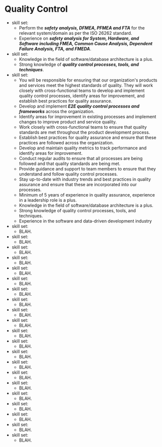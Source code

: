 #	Quality Control




+ skill set:
	- Perform the ***safety analysis, DFMEA, PFMEA and FTA*** for the relevant system/domain as per the ISO 26262 standard.
	- Experience on ***safety analysis for System, Hardware, and Software including FMEA, Common Cause Analysis, Dependent Failure Analysis, FTA, and FMEDA***.
+ skill set:
	- Knowledge in the field of software/database architecture is a plus.
	- Strong knowledge of ***quality control processes, tools, and techniques***.
+ skill set:
	- You will be responsible for ensuring that our organization's products and services meet the highest standards of quality. They will work closely with cross-functional teams to develop and implement quality control processes, identify areas for improvement, and establish best practices for quality assurance.
	- Develop and implement ***E2E quality control processes and frameworks*** across the organization.
	- Identify areas for improvement in existing processes and implement changes to improve product and service quality.
	- Work closely with cross-functional teams to ensure that quality standards are met throughout the product development process.
	- Establish best practices for quality assurance and ensure that these practices are followed across the organization.
	- Develop and maintain quality metrics to track performance and identify areas for improvement.
	- Conduct regular audits to ensure that all processes are being followed and that quality standards are being met.
	- Provide guidance and support to team members to ensure that they understand and follow quality control processes.
	- Stay up-to-date with industry trends and best practices in quality assurance and ensure that these are incorporated into our processes.
	- Minimum of 5 years of experience in quality assurance, experience in a leadership role is a plus.
	- Knowledge in the field of software/database architecture is a plus.
	- Strong knowledge of quality control processes, tools, and techniques.
	- Experience in the software and data-driven development industry
+ skill set:
	- BLAH.
+ skill set:
	- BLAH.
+ skill set:
	- BLAH.
+ skill set:
	- BLAH.
+ skill set:
	- BLAH.
+ skill set:
	- BLAH.
+ skill set:
	- BLAH.
+ skill set:
	- BLAH.
+ skill set:
	- BLAH.
+ skill set:
	- BLAH.
+ skill set:
	- BLAH.
+ skill set:
	- BLAH.
+ skill set:
	- BLAH.
+ skill set:
	- BLAH.
+ skill set:
	- BLAH.
+ skill set:
	- BLAH.
+ skill set:
	- BLAH.
+ skill set:
	- BLAH.
+ skill set:
	- BLAH.
+ skill set:
	- BLAH.
+ skill set:
	- BLAH.










